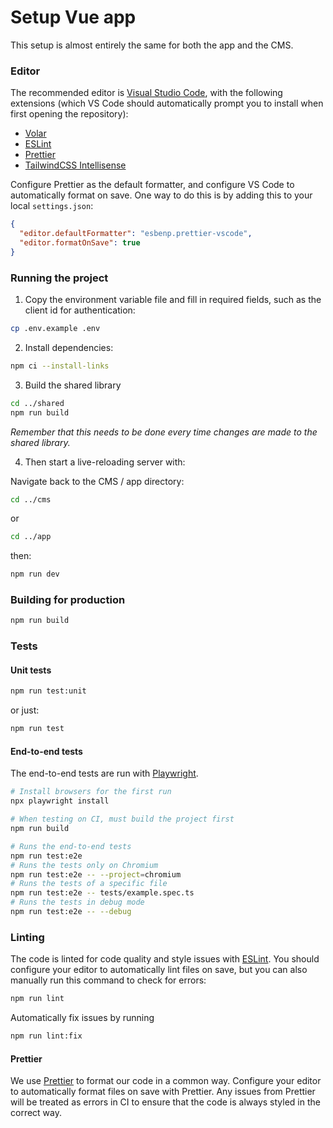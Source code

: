 # Setup Vue app

This setup is almost entirely the same for both the app and the CMS.

### Editor

The recommended editor is [Visual Studio Code](https://code.visualstudio.com/), with the following extensions (which VS Code should automatically prompt you to install when first opening the repository):

- [Volar](https://marketplace.visualstudio.com/items?itemName=Vue.volar)
- [ESLint](https://marketplace.visualstudio.com/items?itemName=dbaeumer.vscode-eslint)
- [Prettier](https://marketplace.visualstudio.com/items?itemName=esbenp.prettier-vscode)
- [TailwindCSS Intellisense](https://marketplace.visualstudio.com/items?itemName=bradlc.vscode-tailwindcss)

Configure Prettier as the default formatter, and configure VS Code to automatically format on save. One way to do this is by adding this to your local `settings.json`:

```json
{
  "editor.defaultFormatter": "esbenp.prettier-vscode",
  "editor.formatOnSave": true
}
```

### Running the project

1. Copy the environment variable file and fill in required fields, such as the client id for authentication:

```sh
cp .env.example .env
```

2. Install dependencies:

```sh
npm ci --install-links
```

3. Build the shared library

```sh
cd ../shared
npm run build
```

_Remember that this needs to be done every time changes are made to the shared library._

4. Then start a live-reloading server with:

Navigate back to the CMS / app directory:

```sh
cd ../cms
```

or

```sh
cd ../app
```

then:

```sh
npm run dev
```

### Building for production

```sh
npm run build
```

### Tests

#### Unit tests

```sh
npm run test:unit
```

or just:

```sh
npm run test
```

#### End-to-end tests

The end-to-end tests are run with [Playwright](https://playwright.dev).

```sh
# Install browsers for the first run
npx playwright install

# When testing on CI, must build the project first
npm run build

# Runs the end-to-end tests
npm run test:e2e
# Runs the tests only on Chromium
npm run test:e2e -- --project=chromium
# Runs the tests of a specific file
npm run test:e2e -- tests/example.spec.ts
# Runs the tests in debug mode
npm run test:e2e -- --debug
```

### Linting

The code is linted for code quality and style issues with [ESLint](https://eslint.org/). You should configure your editor to automatically lint files on save, but you can also manually run this command to check for errors:

```sh
npm run lint
```

Automatically fix issues by running

```sh
npm run lint:fix
```

#### Prettier

We use [Prettier](https://prettier.io) to format our code in a common way. Configure your editor to automatically format files on save with Prettier. Any issues from Prettier will be treated as errors in CI to ensure that the code is always styled in the correct way.
